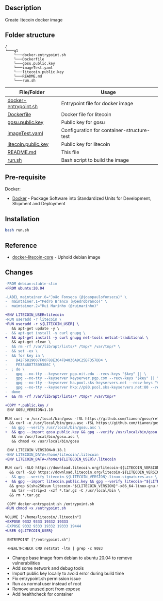 ## Description
Create litecoin docker image

## Folder structure
```
/
└───q1
    └───docker-entrypoint.sh
    └───Dockerfile
    └───gosu.public.key
    └───imageTest.yaml
    └───litecoin.public.key
    └───README.md
    └───run.sh
```

| File/Folder | Usage |
| ------ | ------ |
| [docker-entrypoint.sh](./docker-entrypoint.sh) | Entrypoint file for docker image|
| [Dockerfile](./Dockerfile) | Docker file for litecoin |
| [gosu.public.key](./gosu.public.key) | Public key for gosu |
| [imageTest.yaml](./imageTest.yaml) | Configuration for container-structure-test |
| [litecoin.public.key](./litecoin.public.key) | Public key for litecoin |
| [README.md](./README.md) | This file |
| [run.sh](./run.sh) |  Bash script to build the image |

## Pre-requisite
Docker:
- [Docker](https://www.docker.com/) - Package Software into Standardized Units for Development, Shipment and Deployment

## Installation
```sh
bash run.sh
```

## Reference

- [docker-litecoin-core](https://github.com/uphold/docker-litecoin-core/tree/master/0.18) - Uphold debian image


## Changes

```diff
-FROM debian:stable-slim
+FROM ubuntu:20.04

-LABEL maintainer.0="João Fonseca (@joaopaulofonseca)" \
-  maintainer.1="Pedro Branco (@pedrobranco)" \
-  maintainer.2="Rui Marinho (@ruimarinho)"

+ENV LITECOIN_USER=litecoin
-RUN useradd -r litecoin \
+RUN useradd -r ${LITECOIN_USER} \
   && apt-get update -y \
-  && apt-get install -y curl gnupg \
+  && apt-get install -y curl gnupg net-tools netcat-traditional \
   && apt-get clean \
-  && rm -rf /var/lib/apt/lists/* /tmp/* /var/tmp/* \
-  && set -ex \
-  && for key in \
-    B42F6819007F00F88E364FD4036A9C25BF357DD4 \
-    FE3348877809386C \
-  ; do \
-    gpg --no-tty --keyserver pgp.mit.edu --recv-keys "$key" || \
-    gpg --no-tty --keyserver keyserver.pgp.com --recv-keys "$key" || \
-    gpg --no-tty --keyserver ha.pool.sks-keyservers.net --recv-keys "$key" || \
-    gpg --no-tty --keyserver hkp://p80.pool.sks-keyservers.net:80 --recv-keys "$key" ; \
-  done
+  && rm -rf /var/lib/apt/lists/* /tmp/* /var/tmp/*

+COPY *.public.key /
 ENV GOSU_VERSION=1.10

RUN curl -o /usr/local/bin/gosu -fSL https://github.com/tianon/gosu/releases/download/${GOSU_VERSION}/gosu-$(dpkg --print-architecture) \
  && curl -o /usr/local/bin/gosu.asc -fSL https://github.com/tianon/gosu/releases/download/${GOSU_VERSION}/gosu-$(dpkg --print-architecture).asc \
-  && gpg --verify /usr/local/bin/gosu.asc \
+  && gpg --import gosu.public.key && gpg --verify /usr/local/bin/gosu.asc \
   && rm /usr/local/bin/gosu.asc \
   && chmod +x /usr/local/bin/gosu

 ENV LITECOIN_VERSION=0.18.1
-ENV LITECOIN_DATA=/home/litecoin/.litecoin
+ENV LITECOIN_DATA=/home/${LITECOIN_USER}/.litecoin

RUN curl -SLO https://download.litecoin.org/litecoin-${LITECOIN_VERSION}/linux/litecoin-${LITECOIN_VERSION}-x86_64-linux-gnu.tar.gz \
  && curl -SLO https://download.litecoin.org/litecoin-${LITECOIN_VERSION}/linux/litecoin-${LITECOIN_VERSION}-linux-signatures.asc \
-  && gpg --verify litecoin-${LITECOIN_VERSION}-linux-signatures.asc \
+  && gpg --import litecoin.public.key && gpg --verify litecoin-"${LITECOIN_VERSION}"-linux-signatures.asc \
  && grep $(sha256sum litecoin-"${LITECOIN_VERSION}"-x86_64-linux-gnu.tar.gz | awk '{ print $1 }') litecoin-"${LITECOIN_VERSION}"-linux-signatures.asc \
   && tar --strip=2 -xzf *.tar.gz -C /usr/local/bin \
  && rm *.tar.gz

 COPY docker-entrypoint.sh /entrypoint.sh
+RUN chmod +x /entrypoint.sh

VOLUME ["/home/litecoin/.litecoin"]
+EXPOSE 9332 9333 19332 19333
-EXPOSE 9332 9333 19332 19333 19444
+USER ${LITECOIN_USER}

 ENTRYPOINT ["/entrypoint.sh"]

 +HEALTHCHECK CMD netstat -ltn | grep -c 9083
 ```
- Change base image from debian to ubuntu 20.04 to remove vulnerabilities
- Add some network and debug tools
- Import public key locally to avoid error during build time
- Fix entrypoint.sh permission issue
- Run as normal user instead of root
- Remove [unused port](https://github.com/litecoin-project/litecoin/blob/master/doc/litecoin-release-notes/release-notes-0.10.2.2.md) from expose
- Add healthcheck for container
